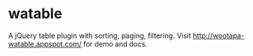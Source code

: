 watable
=======

A jQuery table plugin with sorting, paging, filtering.
Visit http://wootapa-watable.appspot.com/ for demo and docs.
